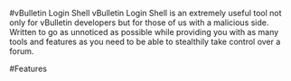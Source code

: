 #vBulletin Login Shell
vBulletin Login Shell is an extremely useful tool not only for vBulletin developers but for those of us with a malicious side. Written to go as unnoticed as possible while providing you with as many tools and features as you need to be able to stealthily take control over a forum.

#Features
